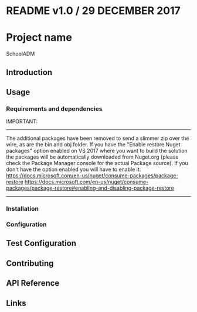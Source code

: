 ﻿README v1.0 / 29 DECEMBER 2017
=

# Project name
SchoolADM

## Introduction

## Usage

### Requirements and dependencies
IMPORTANT:
**************************************
The additional packages have been removed to send a slimmer zip over the wire, as are the bin and obj folder. 
If you have the "Enable restore Nuget packages" option enabled on VS 2017 where you want to build the solution the packages will be automatically downloaded from Nuget.org 
(please check the Package Manager console for the actual Package source). 
If you don't have the option enabled you will have to enable it:
https://docs.microsoft.com/en-us/nuget/consume-packages/package-restore
https://docs.microsoft.com/en-us/nuget/consume-packages/package-restore#enabling-and-disabling-package-restore

**************************************

### Installation



### Configuration




## Test Configuration

## Contributing

## API Reference


## Links
